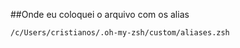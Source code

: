 ##Onde eu coloquei o arquivo com os alias

```Text
/c/Users/cristianos/.oh-my-zsh/custom/aliases.zsh
```